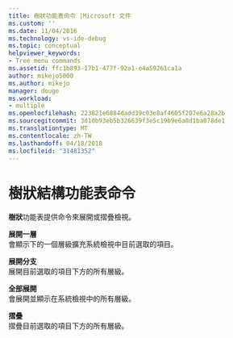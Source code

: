 ```yaml
---
title: 樹狀功能表命令 |Microsoft 文件
ms.custom: ''
ms.date: 11/04/2016
ms.technology: vs-ide-debug
ms.topic: conceptual
helpviewer_keywords:
- Tree menu commands
ms.assetid: ffc1b893-17b1-477f-92a1-e4a59261ca1a
author: mikejo5000
ms.author: mikejo
manager: douge
ms.workload:
- multiple
ms.openlocfilehash: 223821e6884dadd39c03e8af4605f207e6a28a2b
ms.sourcegitcommit: 3d10b93eb5b326639f3e5c19b9e6a8d1ba078de1
ms.translationtype: MT
ms.contentlocale: zh-TW
ms.lasthandoff: 04/18/2018
ms.locfileid: "31481352"
---
```

# <a name="tree-menu-commands"></a>樹狀結構功能表命令
**樹狀**功能表提供命令來展開或摺疊檢視。  
  
 **展開一層**  
 會顯示下的一個層級擴充系統檢視中目前選取的項目。  
  
 **展開分支**  
 展開目前選取的項目下方的所有層級。  
  
 **全部展開**  
 會展開並顯示在系統檢視中的所有層級。  
  
 **摺疊**  
 摺疊目前選取的項目下方的所有層級。